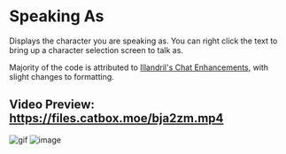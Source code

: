 # Speaking As
Displays the character you are speaking as. You can right click the text to bring up a character selection screen to talk as.

Majority of the code is attributed to [Illandril's Chat Enhancements](https://github.com/illandril/FoundryVTT-chat-enhancements), with slight changes to formatting.

## **Video Preview:** https://files.catbox.moe/bja2zm.mp4
![gif](https://cdn.discordapp.com/attachments/938840774357970967/1041153502971437147/chrome_ZOtc7rr9Rd.gif)
![image](https://user-images.githubusercontent.com/32039708/202269314-72df4157-93fa-4fae-9b3d-b03b5af85b69.png)
